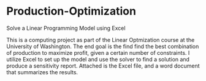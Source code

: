 # Production-Optimization
Solve a Linear Programming Model using Excel

This is a computing project as part of the Linear Optmization course at the University of Washington. The end goal is the find find the best combination of production to maximize profit, given a certain number of constraints. I utilize Excel to set up the model and use the solver to find a solution and produce a sensitivity report. Attached is the Excel file, and a word document that summarizes the results.
